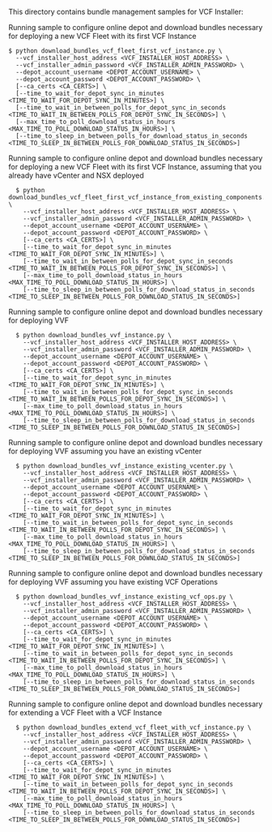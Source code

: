 This directory contains bundle management samples for VCF Installer:

Running sample to configure online depot and download bundles necessary for deploying
a new VCF Fleet with its first VCF Instance

    $ python download_bundles_vcf_fleet_first_vcf_instance.py \
      --vcf_installer_host_address <VCF_INSTALLER_HOST_ADDRESS> \
      --vcf_installer_admin_password <VCF_INSTALLER_ADMIN_PASSWORD> \
      --depot_account_username <DEPOT_ACCOUNT_USERNAME> \
      --depot_account_password <DEPOT_ACCOUNT_PASSWORD> \
      [--ca_certs <CA_CERTS>] \
      [--time_to_wait_for_depot_sync_in_minutes <TIME_TO_WAIT_FOR_DEPOT_SYNC_IN_MINUTES>] \
      [--time_to_wait_in_between_polls_for_depot_sync_in_seconds <TIME_TO_WAIT_IN_BETWEEN_POLLS_FOR_DEPOT_SYNC_IN_SECONDS>] \
      [--max_time_to_poll_download_status_in_hours <MAX_TIME_TO_POLL_DOWNLOAD_STATUS_IN_HOURS>] \
      [--time_to_sleep_in_between_polls_for_download_status_in_seconds <TIME_TO_SLEEP_IN_BETWEEN_POLLS_FOR_DOWNLOAD_STATUS_IN_SECONDS>]


Running sample to configure online depot and download bundles necessary for deploying a new VCF Fleet with its 
first VCF Instance, assuming that you already have vCenter and NSX deployed

      $ python download_bundles_vcf_fleet_first_vcf_instance_from_existing_components.py \
        --vcf_installer_host_address <VCF_INSTALLER_HOST_ADDRESS> \
        --vcf_installer_admin_password <VCF_INSTALLER_ADMIN_PASSWORD> \
        --depot_account_username <DEPOT_ACCOUNT_USERNAME> \
        --depot_account_password <DEPOT_ACCOUNT_PASSWORD> \
        [--ca_certs <CA_CERTS>] \
        [--time_to_wait_for_depot_sync_in_minutes <TIME_TO_WAIT_FOR_DEPOT_SYNC_IN_MINUTES>] \
        [--time_to_wait_in_between_polls_for_depot_sync_in_seconds <TIME_TO_WAIT_IN_BETWEEN_POLLS_FOR_DEPOT_SYNC_IN_SECONDS>] \
        [--max_time_to_poll_download_status_in_hours <MAX_TIME_TO_POLL_DOWNLOAD_STATUS_IN_HOURS>] \
        [--time_to_sleep_in_between_polls_for_download_status_in_seconds <TIME_TO_SLEEP_IN_BETWEEN_POLLS_FOR_DOWNLOAD_STATUS_IN_SECONDS>]


Running sample to configure online depot and download bundles necessary for deploying VVF

      $ python download_bundles_vvf_instance.py \
        --vcf_installer_host_address <VCF_INSTALLER_HOST_ADDRESS> \
        --vcf_installer_admin_password <VCF_INSTALLER_ADMIN_PASSWORD> \
        --depot_account_username <DEPOT_ACCOUNT_USERNAME> \
        --depot_account_password <DEPOT_ACCOUNT_PASSWORD> \
        [--ca_certs <CA_CERTS>] \
        [--time_to_wait_for_depot_sync_in_minutes <TIME_TO_WAIT_FOR_DEPOT_SYNC_IN_MINUTES>] \
        [--time_to_wait_in_between_polls_for_depot_sync_in_seconds <TIME_TO_WAIT_IN_BETWEEN_POLLS_FOR_DEPOT_SYNC_IN_SECONDS>] \
        [--max_time_to_poll_download_status_in_hours <MAX_TIME_TO_POLL_DOWNLOAD_STATUS_IN_HOURS>] \
        [--time_to_sleep_in_between_polls_for_download_status_in_seconds <TIME_TO_SLEEP_IN_BETWEEN_POLLS_FOR_DOWNLOAD_STATUS_IN_SECONDS>]


Running sample to configure online depot and download bundles necessary for deploying VVF assuming you have an
existing vCenter

      $ python download_bundles_vvf_instance_existing_vcenter.py \
        --vcf_installer_host_address <VCF_INSTALLER_HOST_ADDRESS> \
        --vcf_installer_admin_password <VCF_INSTALLER_ADMIN_PASSWORD> \
        --depot_account_username <DEPOT_ACCOUNT_USERNAME> \
        --depot_account_password <DEPOT_ACCOUNT_PASSWORD> \
        [--ca_certs <CA_CERTS>] \
        [--time_to_wait_for_depot_sync_in_minutes <TIME_TO_WAIT_FOR_DEPOT_SYNC_IN_MINUTES>] \
        [--time_to_wait_in_between_polls_for_depot_sync_in_seconds <TIME_TO_WAIT_IN_BETWEEN_POLLS_FOR_DEPOT_SYNC_IN_SECONDS>] \
        [--max_time_to_poll_download_status_in_hours <MAX_TIME_TO_POLL_DOWNLOAD_STATUS_IN_HOURS>] \
        [--time_to_sleep_in_between_polls_for_download_status_in_seconds <TIME_TO_SLEEP_IN_BETWEEN_POLLS_FOR_DOWNLOAD_STATUS_IN_SECONDS>]


Running sample to configure online depot and download bundles necessary for deploying VVF assuming you have
existing VCF Operations

      $ python download_bundles_vvf_instance_existing_vcf_ops.py \
        --vcf_installer_host_address <VCF_INSTALLER_HOST_ADDRESS> \
        --vcf_installer_admin_password <VCF_INSTALLER_ADMIN_PASSWORD> \
        --depot_account_username <DEPOT_ACCOUNT_USERNAME> \
        --depot_account_password <DEPOT_ACCOUNT_PASSWORD> \
        [--ca_certs <CA_CERTS>] \
        [--time_to_wait_for_depot_sync_in_minutes <TIME_TO_WAIT_FOR_DEPOT_SYNC_IN_MINUTES>] \
        [--time_to_wait_in_between_polls_for_depot_sync_in_seconds <TIME_TO_WAIT_IN_BETWEEN_POLLS_FOR_DEPOT_SYNC_IN_SECONDS>] \
        [--max_time_to_poll_download_status_in_hours <MAX_TIME_TO_POLL_DOWNLOAD_STATUS_IN_HOURS>] \
        [--time_to_sleep_in_between_polls_for_download_status_in_seconds <TIME_TO_SLEEP_IN_BETWEEN_POLLS_FOR_DOWNLOAD_STATUS_IN_SECONDS>]


Running sample to configure online depot and download bundles necessary for extending
a VCF Fleet with a VCF Instance

      $ python download_bundles_extend_vcf_fleet_with_vcf_instance.py \
        --vcf_installer_host_address <VCF_INSTALLER_HOST_ADDRESS> \
        --vcf_installer_admin_password <VCF_INSTALLER_ADMIN_PASSWORD> \
        --depot_account_username <DEPOT_ACCOUNT_USERNAME> \
        --depot_account_password <DEPOT_ACCOUNT_PASSWORD> \
        [--ca_certs <CA_CERTS>] \
        [--time_to_wait_for_depot_sync_in_minutes <TIME_TO_WAIT_FOR_DEPOT_SYNC_IN_MINUTES>] \
        [--time_to_wait_in_between_polls_for_depot_sync_in_seconds <TIME_TO_WAIT_IN_BETWEEN_POLLS_FOR_DEPOT_SYNC_IN_SECONDS>] \
        [--max_time_to_poll_download_status_in_hours <MAX_TIME_TO_POLL_DOWNLOAD_STATUS_IN_HOURS>] \
        [--time_to_sleep_in_between_polls_for_download_status_in_seconds <TIME_TO_SLEEP_IN_BETWEEN_POLLS_FOR_DOWNLOAD_STATUS_IN_SECONDS>]
